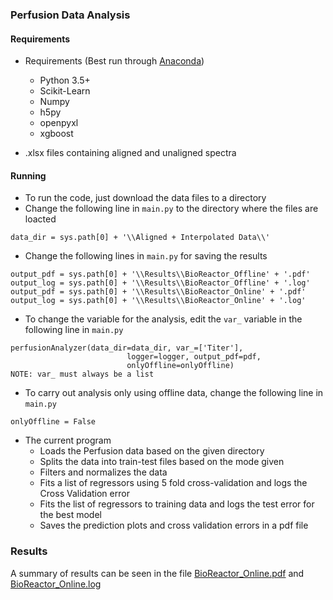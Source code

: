 ### Perfusion Data Analysis

#### Requirements
* Requirements (Best run through [Anaconda](https://conda.io/docs/user-guide/install/download.html))
  + Python 3.5+
  + Scikit-Learn
  + Numpy
  + h5py
  + openpyxl
  + xgboost

* .xlsx files containing aligned and unaligned spectra

#### Running

* To run the code, just download the data files to a directory
* Change the following line in ``main.py`` to the directory where the files are loacted  
```
data_dir = sys.path[0] + '\\Aligned + Interpolated Data\\'
```
* Change the following lines in ``main.py`` for saving the results
```
output_pdf = sys.path[0] + '\\Results\\BioReactor_Offline' + '.pdf'
output_log = sys.path[0] + '\\Results\\BioReactor_Offline' + '.log'
output_pdf = sys.path[0] + '\\Results\\BioReactor_Online' + '.pdf'
output_log = sys.path[0] + '\\Results\\BioReactor_Online' + '.log'
```
* To change the variable for the analysis, edit the ``var_`` variable in the following line in ``main.py``
```
perfusionAnalyzer(data_dir=data_dir, var_=['Titer'],
                          logger=logger, output_pdf=pdf,
                          onlyOffline=onlyOffline)
NOTE: var_ must always be a list
```
* To carry out analysis only using offline data, change the following line in ``main.py``
```
onlyOffline = False
```

* The current program
  + Loads the Perfusion data based on the given directory
  + Splits the data into train-test files based on the mode given
  + Filters and normalizes the data
  + Fits a list of regressors using 5 fold cross-validation and logs the Cross Validation error
  + Fits the list of regressors to training data and logs the test error for the best model
  + Saves the prediction plots and cross validation errors in a pdf file

### Results
A summary of results can be seen in the file [BioReactor_Online.pdf](BioReactor_Online.pdf) and [BioReactor_Online.log](BioReactor_Online.log)






